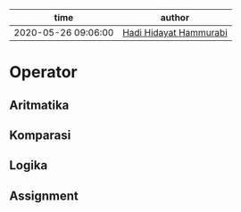 time | author
-|-
2020-05-26 09:06:00 | [Hadi Hidayat Hammurabi](https://github.com/hadihammurabi)

# Operator

## Aritmatika
## Komparasi
## Logika
## Assignment
